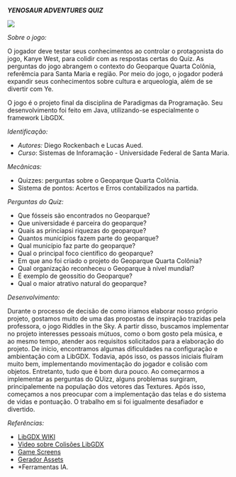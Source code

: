 ***YENOSAUR ADVENTURES QUIZ***

![](yenosaur.png)

*Sobre o jogo:*

O jogador deve testar seus conhecimentos ao controlar o protagonista do jogo, Kanye West, para colidir com as respostas certas do Quiz. As perguntas do jogo abrangem o contexto do Geoparque Quarta Colônia, referêmcia para Santa Maria e região. Por meio do jogo, o jogador poderá expandir seus conhecimentos sobre cultura e arqueologia, além de se divertir com Ye.

O jogo é o projeto final da disciplina de Paradigmas da Programação. Seu desenvolvimento foi feito em Java, utilizando-se especialmente o framework LibGDX.

*Identificação:*
- *Autores:* Diego Rockenbach e Lucas Aued.
- *Curso*: Sistemas de Inforamação - Universidade Federal de Santa Maria.

*Mecânicas:*
- Quizzes: perguntas sobre o Geoparque Quarta Colônia.
- Sistema de pontos: Acertos e Erros contabilizados na partida.

*Perguntas do Quiz:*
- Que fósseis são encontrados no Geoparque?
- Que universidade é parceira do geoparque?
- Quais as princiapsi riquezas do geoparque?
- Quantos municípios fazem parte do geoparque?
- Qual município faz parte do geoparque?
- Qual o principal foco científico do geoparque?
- Em que ano foi criado o projeto do Geoparque Quarta Colônia?
- Qual organização reconheceu o Geoparque à nível mundial?
- É exemplo de geossitio do Geoparque?
- Qual o maior atrativo natural do geoparque?
  
*Desenvolvimento:*

Durante o processo de decisão de como iriamos elaborar nosso próprio projeto, gostamos muito de uma das propostas de inspiração trazidas pela professora, o jogo Riddles in the Sky. A partir disso, buscamos implementar no projeto interesses pessoais mútuos, como o bom gosto pela música, e ao mesmo tempo, atender aos requisitos solicitados para a elaboração do projeto. De início, encontramos algumas dificuldades na configuração e ambientação com a LibGDX. Todavia, após isso, os passos iniciais fluíram muito bem, implementando movimentação do jogador e colisão com objetos. Entretanto, tudo que é bom dura pouco. Ao começarmos a implementar as perguntas do QUizz, alguns problemas surgiram, principalemente na população dos vetores das Textures. Após isso, começamos a nos preocupar com a implementação das telas e do sistema de vidas e pontuação. O trabalho em si foi igualmente desafiador e divertido. 

*Referências:*
- [LibGDX WIKI](https://libgdx.com/wiki/app/the-life-cycle)
- [Video sobre Colisões LibGDX](https://www.youtube.com/watch?v=oYsA9PGCkQA)
- [Game Screens](https://happycoding.io/tutorials/libgdx/game-screens)
- [Gerador Assets](https://www.kdau.com/scrollish/)
- *Ferramentas IA. 

